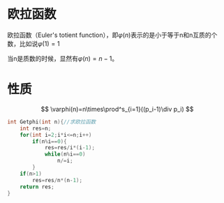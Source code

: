 # 欧拉函数

欧拉函数（Euler's totient function），即$\varphi(n)$表示的是小于等于n和n互质的个数，比如说$\varphi(1)=1$

当n是质数的时候，显然有$\varphi(n)=n-1$。

# 性质

$$
\varphi(n)=n\times\prod^s_{i=1}((p_i-1)\div p_i)
$$

```c++
int Getphi(int n){//求欧拉函数
    int res=n;
    for(int i=2;i*i<=n;i++)
        if(n%i==0){
            res=res/i*(i-1);
            while(n%i==0)
                n/=i;
        }
    if(n>1)
        res=res/n*(n-1);
    return res;
}
```

